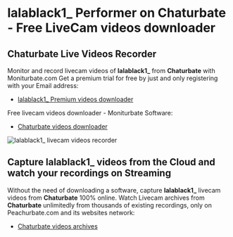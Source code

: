 # lalablack1_ Performer on Chaturbate - Free LiveCam videos downloader

## Chaturbate Live Videos Recorder

Monitor and record livecam videos of **lalablack1_** from **Chaturbate** with Moniturbate.com
Get a premium trial for free by just and only registering with your Email address:
* [lalablack1_ Premium videos downloader](https://moniturbate.com/request-demo-licence-key.html)

Free livecam videos downloader - Moniturbate Software:
* [Chaturbate videos downloader](https://moniturbate.com/moniturbate-download-software.html)

![lalablack1_ livecam videos recorder](https://peachurnet.com/templates/moniturbate-software.png)


## Capture lalablack1_ videos from the Cloud and watch your recordings on Streaming

Without the need of downloading a software, capture **lalablack1_** livecam videos from **Chaturbate** 100% online.
Watch Livecam archives from **Chaturbate** unlimitedly from thousands of existing recordings, only on Peachurbate.com and its websites network:
* [Chaturbate videos archives](https://peachurnet.com/)